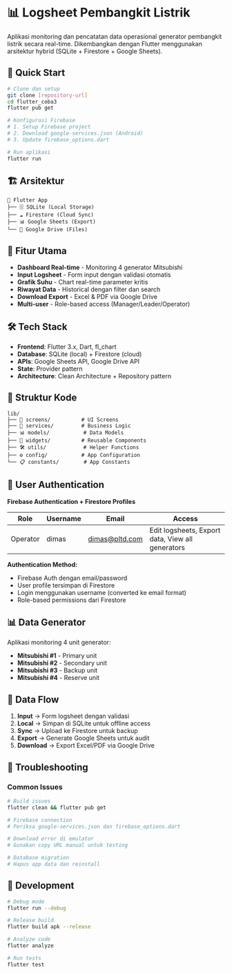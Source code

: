 # 📊 Logsheet Pembangkit Listrik

Aplikasi monitoring dan pencatatan data operasional generator pembangkit listrik secara real-time. Dikembangkan dengan Flutter menggunakan arsitektur hybrid (SQLite + Firestore + Google Sheets).

## 🚀 Quick Start

```bash
# Clone dan setup
git clone [repository-url]
cd flutter_coba3
flutter pub get

# Konfigurasi Firebase
# 1. Setup Firebase project
# 2. Download google-services.json (Android)
# 3. Update firebase_options.dart

# Run aplikasi
flutter run
```

## 🏗️ Arsitektur

```
📱 Flutter App
├── 🗄️ SQLite (Local Storage)
├── ☁️ Firestore (Cloud Sync)  
├── 📊 Google Sheets (Export)
└── 💾 Google Drive (Files)
```

## 📱 Fitur Utama

- **Dashboard Real-time** - Monitoring 4 generator Mitsubishi
- **Input Logsheet** - Form input dengan validasi otomatis
- **Grafik Suhu** - Chart real-time parameter kritis
- **Riwayat Data** - Historical dengan filter dan search
- **Download Export** - Excel & PDF via Google Drive
- **Multi-user** - Role-based access (Manager/Leader/Operator)

## 🛠️ Tech Stack

- **Frontend**: Flutter 3.x, Dart, fl_chart
- **Database**: SQLite (local) + Firestore (cloud)
- **APIs**: Google Sheets API, Google Drive API
- **State**: Provider pattern
- **Architecture**: Clean Architecture + Repository pattern

## 📂 Struktur Kode

```
lib/
├── 📱 screens/          # UI Screens
├── 🔧 services/         # Business Logic
├── 📊 models/           # Data Models  
├── 🧩 widgets/          # Reusable Components
├── 🛠️ utils/            # Helper Functions
├── ⚙️ config/           # App Configuration
└── 📋 constants/        # App Constants
```

## 🔐 User Authentication

**Firebase Authentication + Firestore Profiles**

| Role | Username | Email | Access |
|------|----------|-------|---------|
| Operator | dimas | dimas@pltd.com | Edit logsheets, Export data, View all generators |

**Authentication Method:**
- Firebase Auth dengan email/password
- User profile tersimpan di Firestore
- Login menggunakan username (converted ke email format)
- Role-based permissions dari Firestore

## 📊 Data Generator

Aplikasi monitoring 4 unit generator:
- **Mitsubishi #1** - Primary unit
- **Mitsubishi #2** - Secondary unit  
- **Mitsubishi #3** - Backup unit
- **Mitsubishi #4** - Reserve unit

## 🔄 Data Flow

1. **Input** → Form logsheet dengan validasi
2. **Local** → Simpan di SQLite untuk offline access
3. **Sync** → Upload ke Firestore untuk backup
4. **Export** → Generate Google Sheets untuk audit
5. **Download** → Export Excel/PDF via Google Drive

## 🐛 Troubleshooting

### Common Issues
```bash
# Build issues
flutter clean && flutter pub get

# Firebase connection
# Periksa google-services.json dan firebase_options.dart

# Download error di emulator
# Gunakan copy URL manual untuk testing

# Database migration
# Hapus app data dan reinstall
```

## 📝 Development

```bash
# Debug mode
flutter run --debug

# Release build  
flutter build apk --release

# Analyze code
flutter analyze

# Run tests
flutter test
```